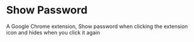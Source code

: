 # Show Password
A Google Chrome extension, Show password when clicking the extension icon and hides when you click it again
